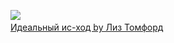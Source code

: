 ![](Идеальный%20ис-ход%20by%20Лиз%20Томфорд.jpg)  
[Идеальный ис-ход by Лиз Томфорд](Идеальный%20ис-ход%20by%20Лиз%20Томфорд.md)
